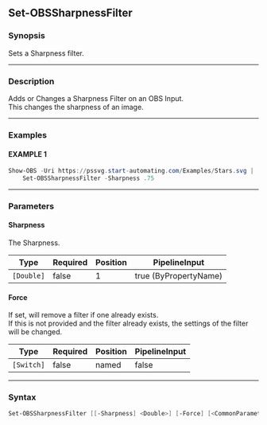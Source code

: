 Set-OBSSharpnessFilter
----------------------




### Synopsis
Sets a Sharpness filter.



---


### Description

Adds or Changes a Sharpness Filter on an OBS Input.    
This changes the sharpness of an image.



---


### Examples
#### EXAMPLE 1
```PowerShell
Show-OBS -Uri https://pssvg.start-automating.com/Examples/Stars.svg |    
    Set-OBSSharpnessFilter -Sharpness .75
```



---


### Parameters
#### **Sharpness**

The Sharpness.






|Type      |Required|Position|PipelineInput        |
|----------|--------|--------|---------------------|
|`[Double]`|false   |1       |true (ByPropertyName)|



#### **Force**

If set, will remove a filter if one already exists.    
If this is not provided and the filter already exists, the settings of the filter will be changed.






|Type      |Required|Position|PipelineInput|
|----------|--------|--------|-------------|
|`[Switch]`|false   |named   |false        |





---


### Syntax
```PowerShell
Set-OBSSharpnessFilter [[-Sharpness] <Double>] [-Force] [<CommonParameters>]
```
